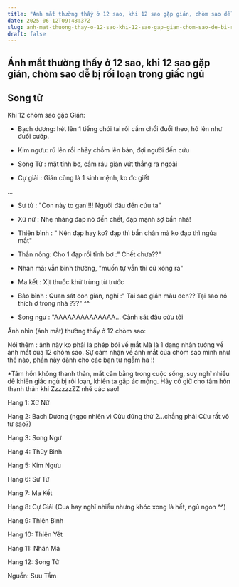 ```yaml
---
title: "Ánh mắt thường thấy ở 12 sao, khi 12 sao gặp gián, chòm sao dễ bị rối loạn trong giấc ngủ"
date: 2025-06-12T09:48:37Z
slug: anh-mat-thuong-thay-o-12-sao-khi-12-sao-gap-gian-chom-sao-de-bi-roi-loan-trong-giac-ngu
draft: false
---
```


## Ánh mắt thường thấy ở 12 sao, khi 12 sao gặp gián, chòm sao dễ bị rối loạn trong giấc ngủ

## Song tử

Khi 12 chòm sao gặp Gián:


- Bạch dương: hét lên 1 tiếng chói tai rồi cầm chổi đuổi theo, hô lên như đuổi cướp.

- Kim ngưu: rú lên rồi nhảy chồm lên bàn, đợi người đến cứu

- Song Tử : mặt tỉnh bơ, cầm râu gián vứt thẳng ra ngoài

- Cự giải : Gián cũng là 1 sinh mệnh, ko đc giết

...
 - Sư tử : "Con này to gan!!!! Người đâu đến cứu ta"


- Xử nữ : Nhẹ nhàng đạp nó đến chết, đạp mạnh sợ bẩn nhà!

- Thiên bình : " Nên đạp hay ko? đạp thì bẩn chân mà ko đạp thì ngứa mắt"

- Thần nông: Cho 1 đạp rồi tỉnh bơ :" Chết chưa??" 

- Nhân mã: vẫn bình thường, "muốn tự vẫn thì cứ xông ra"

- Ma kết : Xịt thuốc khử trùng từ trước

- Bảo bình : Quan sát con gián, nghĩ :" Tại sao gián màu đen?? Tại sao nó thích ở trong nhà ???" ^^

- Song ngư : "AAAAAAAAAAAAAA... Cảnh sát đâu cứu tôi

Ánh nhìn (ánh mắt) thường thấy ở 12 chòm sao:


Nói thêm : ảnh này ko phải là phép bói về mắt  Mà là 1 dạng nhân tướng về ánh mắt của 12 chòm sao. Sự cảm nhận về ánh mắt của chòm sao mình như thế nào, phần này dành cho các bạn tự ngẫm ha !! 




*Tâm hồn không thanh thản, mất cân bằng trong cuộc sống, suy nghĩ nhiều dễ khiến giấc ngủ bị rồi loạn, khiến ta gặp ác mộng. Hãy cố giữ cho tâm hồn thanh thản khi ZzzzzzZZ nhé các sao!

Hạng 1: Xử Nữ

Hạng 2: Bạch Dương (ngạc nhiên vì Cừu đứng thứ 2...chẳng phải Cừu rất vô tư sao?)

Hạng 3: Song Ngư

Hạng 4: Thủy Bình

Hạng 5: Kim Ngưu

Hạng 6: Sư Tử

Hạng 7: Ma Kết

Hạng 8: Cự Giải (Cua hay nghĩ nhiều nhưng khóc xong là hết, ngủ ngon ^^)

Hạng 9: Thiên Bình

Hạng 10: Thiên Yết

Hạng 11: Nhân Mã

Hạng 12: Song Tử

Nguồn: Sưu Tầm